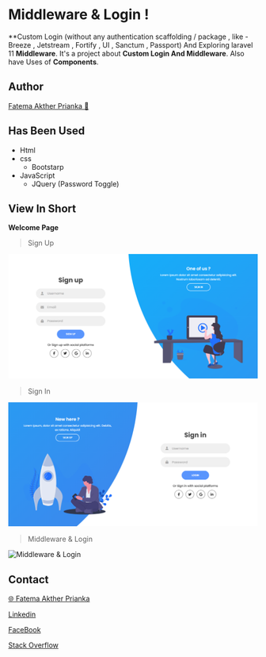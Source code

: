 # Middleware & Login !

**Custom Login (without any authentication scaffolding / package , like - Breeze , Jetstream , Fortify , UI , Sanctum , Passport) And Exploring laravel 11 **Middleware**. It's a project about **Custom Login And Middleware**. Also have Uses of **Components**.

## Author

[Fatema Akther Prianka 🤗](https://github.com/Prianka-Mimi)

## Has Been Used

- Html
- css
  - Bootstarp
- JavaScript
  - JQuery (Password Toggle)
  
## View In Short

**Welcome Page**

> Sign Up

<img  src="public/ss/website/sign-up.png"  alt="Middleware & Login">

> Sign In

<img  src="public/ss/website/sign-in.png"  alt="Middleware & Login">

> Middleware & Login

<img  src="public/ss/website/Login & Middleware.gif"  alt="Middleware & Login">

## Contact

[🌐 Fatema Akther Prianka](https://webdeveloperprianka.netlify.app/)

[Linkedin](https://www.linkedin.com/in/fatema-akther-prianka/)

[FaceBook](https://www.facebook.com/fatemaaktherprianka.webdeveloper)

[Stack Overflow](https://stackoverflow.com/users/23182049/prianka-mimi)
